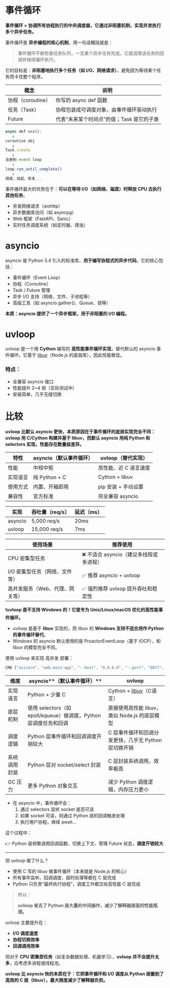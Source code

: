 # 事件循环

**事件循环 = 协调所有协程执行的中央调度器，它通过非阻塞机制，实现并发执行多个异步任务。**

事件循环是 **异步编程的核心机制**，用一句话概括就是：

> 事件循环不断检查任务队列，一旦某个异步任务完成，它就调用该任务的回调并继续循环执行。
> 

它的目标是：**非阻塞地执行多个任务（如 I/O、网络请求）**，避免因为等待某个任务而卡住整个程序。

| **概念** | **说明** |
| --- | --- |
| 协程（coroutine） | 你写的 async def 函数 |
| 任务（Task） | 协程包装成可调度对象，由事件循环驱动执行 |
| Future | 代表“未来某个时间点”的值；Task 是它的子类 |

```jsx
async def xxx():
   ↓
coroutine obj
   ↓
Task.create
   ↓
注册到 event loop
   ↓
loop.run_until_complete()
   ↓
调度、挂起、恢复...
```

事件循环最大的优势在于：**可以在等待 I/O（如网络、磁盘）时释放 CPU 去执行其他任务**。

- 并发网络请求（aiohttp）
- 异步数据库访问（如 asyncpg）
- Web 框架（FastAPI、Sanic）
- 实时任务调度系统（如定时器、爬虫）

# asyncio

asyncio 是 Python 3.4 引入的标准库，**用于编写协程式的异步代码**。它的核心包括：

- 事件循环（Event Loop）
- 协程（Coroutine）
- Task / Future 管理
- 异步 I/O 支持（网络、文件、子进程等）
- 高级工具（如 asyncio.gather()、Queue、锁等）

**本质：asyncio 提供了一个异步框架，用于非阻塞的 I/O 编程。**

# **uvloop**

uvloop 是一个用 **Cython** 编写的 **高性能事件循环实现**，替代默认的 asyncio 事件循环。它基于 [libuv](https://github.com/libuv/libuv)（Node.js 的底层库），因此性能极佳。

### **特点：**

- 全兼容 asyncio 接口
- 性能提升 2~4 倍（实际测试中）
- 安装简单，几乎无缝切换

# 比较

**uvloop 比默认 asyncio 更快，本质原因在于事件循环的底层实现完全不同：uvloop 用 C/Cython 构建并基于 libuv，而默认 asyncio 用纯 Python 和 selectors 实现，性能存在数量级差异。**

| **特性** | **asyncio（默认事件循环）** | **uvloop（替代实现）** |
| --- | --- | --- |
| 性能 | 中规中矩 | 高性能、近 C 语言速度 |
| 实现语言 | 纯 Python + C | Cython + libuv |
| 使用方式 | 内置、开箱即用 | pip 安装 + 手动设置 |
| 兼容性 | 官方标准 | 完全兼容 asyncio |

| **实现** | **吞吐量（req/s）** | **延迟（ms）** |
| --- | --- | --- |
| asyncio | 5,000 req/s | 20ms |
| uvloop | 15,000 req/s | 7ms |

| **使用场景** | **推荐使用** |
| --- | --- |
| CPU 密集型任务 | ❌ 不适合 asyncio（建议多线程或多进程） |
| I/O 密集型任务（网络、文件等） | ✅ 推荐 asyncio + uvloop |
| 高并发服务（Web、代理、网关等） | ✅ 强烈推荐 uvloop 提升吞吐和稳定性 |

❗**uvloop 是不支持 Windows 的！它是专为 Unix/Linux/macOS 优化的高性能事件循环。**

- uvloop 是基于 **libuv** 实现的，而 libuv 的 **Windows 支持不适合用作 Python 的事件循环替代**。
- Windows 的 asyncio 默认使用的是 ProactorEventLoop（基于 IOCP），和 libuv 的模型完全不同。

使用 uvloop 来实现 高并发 部署：

```jsx
CMD ["uvicorn", "web.main:app", "--host", "0.0.0.0", "--port", "8077", "--loop", "uvloop", "--http", "h11"]
```

| **维度** | asyncio**（默认事件循环）** | uvloop |
| --- | --- | --- |
| 实现语言 | Python + 少量 C | Cython + [libuv](https://github.com/libuv/libuv)（C语言） |
| 底层机制 | 使用 selectors（如 epoll/kqueue）做调度，Python 层调度任务和回调 | 直接使用高性能 libuv，类似 Node.js 的底层模型 |
| 调度逻辑 | Python 层事件循环和回调调度开销较大 | C 层事件循环和回调分发更快，几乎无 Python 层切换开销 |
| 系统调用封装 | Python 层对 socket/select 封装 | C 层封装系统调用，效率极高 |
| GC 压力 | 更多 Python 对象交互 | 减少 Python 调度逻辑，内存压力更小 |

- 在 asyncio 中，事件循环会：
    1. 通过 selectors 监听 socket 是否可读
    2. 如果 socket 可读，则通过 Python 层的回调触发处理
    3. 执行用户协程，继续 await…

这个过程中：

👉 Python 层频繁调用回调函数、切换上下文、管理 Future 状态，**调度开销较大**

---

但 uvloop 做了什么？

- 使用 C 写的 libuv 做事件循环（本来就是 Node.js 的核心）
- 所有事件监听、回调调度、超时处理等都在 C 层完成
- Python 只负责“最终执行协程”，调度工作都交给高性能 C 层完成

> 所以：
> 
> 
> **uvloop 省去了 Python 层大量的中间操作，减少了解释器层面的性能瓶颈。**
> 

uvloop 主要提升在：

- **I/O 调度速度**
- **协程切换效率**
- **回调调用效率**

但对于 **CPU 密集型任务**（如复杂数据处理、机器学习），**uvloop 并不会提升太多**，应考虑多进程或线程池。

**uvloop 比 asyncio 快的本质在于：它把事件循环和 I/O 调度从 Python 层搬到了高效的 C 层（libuv），最大限度减少了解释器负担。**
